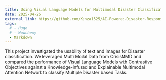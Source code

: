 ```yaml
---
title: Using Visual Language Models for Multimodal Disaster Classification.
date: 2025-04-26
external_link: https://github.com/Kenza1525/AI-Powered-Disaster-Response 
tags:
  # - Hugo
  # - Wowchemy
  - Markdown
---
```


This project investigated the usability of text and images for Disaster classification. We leveraged Multi Modal Data from CrisisMMD and compared the performance of Visual Language Models with Contrastive Objectives against a Knowledge-infused and Explainable Multimodal Attention Network to classify Multiple Disaster based Tasks.

<!--more-->
